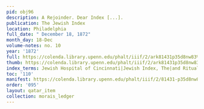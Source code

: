 ```yaml
---
pid: obj96
description: A Rejoinder. Dear Index [...].
publication: The Jewish Index
location: Philadelphia
full_date: " December 18, 1872"
month_day: 18-Dec
volume-notes: no. 10
year: '1872'
full: https://colenda.library.upenn.edu/phalt/iiif/2/ark81431p35d8nw83%2FSHA256E-s7612499--2e84ecdf99a51d776a799680b78e536b6692cfb9d898664700c153e689acb335.jpeg/full/3500,/0/default.jpg
thumb: https://colenda.library.upenn.edu/phalt/iiif/2/ark81431p35d8nw83%2FSHA256E-s7612499--2e84ecdf99a51d776a799680b78e536b6692cfb9d898664700c153e689acb335.jpeg/full/!200,200/0/default.jpg
index_terms: Jewish Hospital of Cincinnati|Jewish Index, The|and Ritual "innovation"
toc: '110'
manifest: https://colenda.library.upenn.edu/phalt/iiif/2/81431-p35d8nw83/manifest
order: '095'
layout: qatar_item
collection: morais_ledger
---
```

